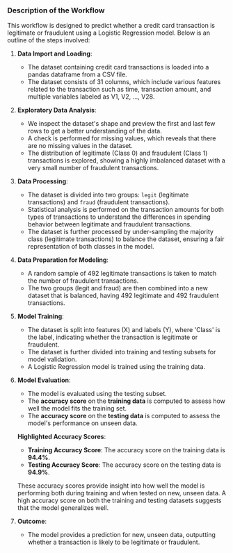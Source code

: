 ### Description of the Workflow

This workflow is designed to predict whether a credit card transaction is legitimate or fraudulent using a Logistic Regression model. Below is an outline of the steps involved:

1. **Data Import and Loading**:
   - The dataset containing credit card transactions is loaded into a pandas dataframe from a CSV file.
   - The dataset consists of 31 columns, which include various features related to the transaction such as time, transaction amount, and multiple variables labeled as V1, V2, ..., V28.

2. **Exploratory Data Analysis**:
   - We inspect the dataset's shape and preview the first and last few rows to get a better understanding of the data.
   - A check is performed for missing values, which reveals that there are no missing values in the dataset.
   - The distribution of legitimate (Class 0) and fraudulent (Class 1) transactions is explored, showing a highly imbalanced dataset with a very small number of fraudulent transactions.

3. **Data Processing**:
   - The dataset is divided into two groups: `legit` (legitimate transactions) and `fraud` (fraudulent transactions). 
   - Statistical analysis is performed on the transaction amounts for both types of transactions to understand the differences in spending behavior between legitimate and fraudulent transactions.
   - The dataset is further processed by under-sampling the majority class (legitimate transactions) to balance the dataset, ensuring a fair representation of both classes in the model.

4. **Data Preparation for Modeling**:
   - A random sample of 492 legitimate transactions is taken to match the number of fraudulent transactions.
   - The two groups (legit and fraud) are then combined into a new dataset that is balanced, having 492 legitimate and 492 fraudulent transactions.

5. **Model Training**:
   - The dataset is split into features (X) and labels (Y), where 'Class' is the label, indicating whether the transaction is legitimate or fraudulent.
   - The dataset is further divided into training and testing subsets for model validation.
   - A Logistic Regression model is trained using the training data.

6. **Model Evaluation**:
   - The model is evaluated using the testing subset.
   - The **accuracy score** on the **training data** is computed to assess how well the model fits the training set.
   - The **accuracy score** on the **testing data** is computed to assess the model's performance on unseen data.

   **Highlighted Accuracy Scores**:
   - **Training Accuracy Score**: The accuracy score on the training data is **94.4%**.
   - **Testing Accuracy Score**: The accuracy score on the testing data is **94.9%**.

   These accuracy scores provide insight into how well the model is performing both during training and when tested on new, unseen data. A high accuracy score on both the training and testing datasets suggests that the model generalizes well.

7. **Outcome**:
   - The model provides a prediction for new, unseen data, outputting whether a transaction is likely to be legitimate or fraudulent.

